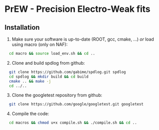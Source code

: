 # PrEW - Precision Electro-Weak fits


## Installation

1. Make sure your software is up-to-date (ROOT, gcc, cmake, ...) *or* load using macro (only on NAF):
  ```sh
    cd macro && source load_env.sh && cd ..
  ```
2. Clone and build spdlog from github:
  ```sh
    git clone https://github.com/gabime/spdlog.git spdlog
    cd spdlog && mkdir build && cd build
    cmake .. && make -j
    cd ../..
  ```
3. Clone the googletest repository from github:
  ```sh
    git clone https://github.com/google/googletest.git googletest
  ```
4. Compile the code:
  ```sh
    cd macros && chmod u+x compile.sh && ./compile.sh && cd ..
  ```